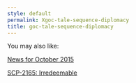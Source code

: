 ```yaml
---
style: default
permalink: Xgoc-tale-sequence-diplomacy
title: goc-tale-sequence-diplomacy
---
```

You may also like:

[News for October 2015](http://scp-wiki.net/news-10-2015)

[SCP-2165: Irredeemable](http://scp-wiki.net/scp-2165)
